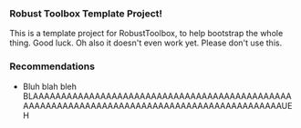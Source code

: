 ### Robust Toolbox Template Project!
This is a template project for RobustToolbox, to help bootstrap the whole thing. Good luck.
Oh also it doesn't even work yet. Please don't use this.
### Recommendations
- Bluh blah bleh
    BLAAAAAAAAAAAAAAAAAAAAAAAAAAAAAAAAAAAAAAAAAAAAAAAAAAAAAAAAAAAAAAAAAAAAAAAAAAAAAAAAAAAAAAAAAAAAUEH